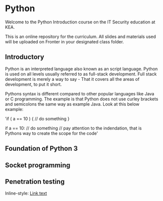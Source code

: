 # Python

Welcome to the Python Introduction course on the IT Security education at KEA.

This is an online repository for the curriculum. All slides and materials used will be uploaded on Fronter in your designated class folder. 


## Introductory 
Python is an interpreted language also known as an script language. Python is used on all levels usually referred to as full-stack development. Full stack development is merely a way to say - That it covers all the areas of development, to put it short.

Pythons syntax is different compared to other popular languages like Java or C programming. The example is that Python does not use curley brackets and semicolons the same way as example Java. Look at this below example:

'if ( a == 10 ) { // do something  }

if a == 10:
  // do something
  // pay attention to the indendation, that is Pythons way to create the scope for the code'


## Foundation of Python 3

## Socket programming

## Penetration testing



Inline-style: 
[Link text](https://github.com/IT-SEC-2018-SPRING/Python/blob/master/tester)
